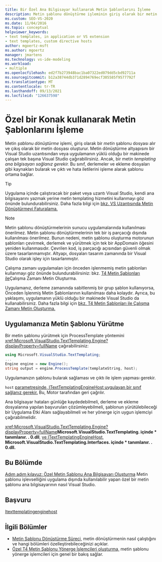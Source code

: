 ```yaml
---
title: Bir Özel Ana Bilgisayar kullanarak Metin Şablonlarını İşleme
description: Metin şablonu dönüştürme işleminin giriş olarak bir metin şablonu dosyası alır ve çıkış olarak bir metin dosyası ürettiğini öğrenin.
ms.custom: SEO-VS-2020
ms.date: 11/04/2016
ms.topic: conceptual
helpviewer_keywords:
- text templates, in application or VS extension
- text templates, custom directive hosts
author: mgoertz-msft
ms.author: mgoertz
manager: jmartens
ms.technology: vs-ide-modeling
ms.workload:
- multiple
ms.openlocfilehash: ed2f7b273948bac1ba07322ed079dd5cbd92711a
ms.sourcegitcommit: b12a38744db371d2894769ecf305585f9577792f
ms.translationtype: MT
ms.contentlocale: tr-TR
ms.lasthandoff: 09/13/2021
ms.locfileid: "126637598"
---
```

# <a name="process-text-templates-by-using-a-custom-host"></a>Özel bir Konak kullanarak Metin Şablonlarını İşleme

Metin *şablonu dönüştürme* işlemi, giriş olarak bir *metin* şablonu dosyası alır ve çıkış olarak bir metin dosyası oluşturur. Metin dönüştürme altyapısını bir Visual Studio uzantısından veya uygulamanın yüklü olduğu bir makinede çalışan tek başına Visual Studio çağırabilirsiniz. Ancak, bir metin *templating ana bilgisayarı sağlanız gerekir.* Bu sınıf, derlemeler ve ekleme dosyaları gibi kaynakları bularak ve çıktı ve hata iletilerini işleme alarak şablonu ortama bağlar.

> [!TIP]
> Uygulama içinde çalıştıracak bir paket veya uzantı Visual Studio, kendi ana bilgisayarını yazmak yerine metin templating hizmetini kullanmayı göz önünde bulundurabilirsiniz. Daha fazla bilgi için [bkz. VS Uzantısında Metin Dönüştürmeyi Faturalama.](../modeling/invoking-text-transformation-in-a-vs-extension.md)

> [!NOTE]
> Metin şablonu dönüştürmelerinin sunucu uygulamalarında kullanılması önerilmez. Metin şablonu dönüştürmelerinin tek bir iş parçacığı dışında kullanılması önerilmez. Bunun nedeni, metin şablonu oluşturma motorunun şablonları çevirmek, derlemek ve yürütmek için tek bir AppDomain öğesini yeniden kullanmasıdır. Çevrilen kod, iş parçacığı açısından güvenli olmak üzere tasarlanmamıştır. Altyapı, dosyaları tasarım zamanında bir Visual Studio olarak işley için tasarlanmıştır.
>
> Çalışma zamanı uygulamaları için önceden işlenmemiş metin şablonları kullanmayı göz önünde bulundurabilirsiniz: bkz. [T4 Metin Şablonları ile](../modeling/run-time-text-generation-with-t4-text-templates.md)Çalışma Zamanı Metin Oluşturma.

Uygulamanız, derleme zamanında sabitlenmiş bir grup şablon kullanıyorsa, Önceden İşlenmiş Metin Şablonlarının kullanılması daha kolaydır. Ayrıca, bu yaklaşımı, uygulamanın yüklü olduğu bir makinede Visual Studio da kullanabilirsiniz. Daha fazla bilgi için [bkz. T4 Metin Şablonları ile Çalışma Zamanı Metin Oluşturma.](../modeling/run-time-text-generation-with-t4-text-templates.md)

## <a name="execute-a-text-template-in-your-application"></a>Uygulamanıza Metin Şablonu Yürütme

Bir metin şablonu yürütmek için ProcessTemplate yöntemini <xref:Microsoft.VisualStudio.TextTemplating.Engine?displayProperty=fullName> çağırabilirsiniz:

```csharp
using Microsoft.VisualStudio.TextTemplating;
...
Engine engine = new Engine();
string output = engine.ProcessTemplate(templateString, host);
```

 Uygulamanızın şablonu bularak sağlaması ve çıktı ile işlem yapması gerekir. 

 `host` [parametresinde, ITextTemplatingEngineHost uygulayan bir sınıf sağlanız gerekir.](/previous-versions/visualstudio/visual-studio-2012/bb126505(v=vs.110)) Bu, Motor tarafından geri çağrılır.

 Ana bilgisayar hataları günlüğe kaydedebilmeli, derleme ve ekleme dosyalarına yapılan başvuruları çözümleyebilmeli, şablonun yürütülebileceği bir Uygulama Etki Alanı sağlayabilmeli ve her yönerge için uygun işlemciyi çağırabilmelidir.

 <xref:Microsoft.VisualStudio.TextTemplating.Engine?displayProperty=fullName>**Microsoft.VisualStudio.TextTemplating. içinde \* tanımlanır. . 0.dll**, [ve ITextTemplatingEngineHost,](/previous-versions/visualstudio/visual-studio-2012/bb126505(v=vs.110)) **Microsoft.VisualStudio.TextTemplating.Interfaces. içinde \* tanımlanır. . 0.dll.**

## <a name="in-this-section"></a>Bu Bölümde
 [Adım adım kılavuz: Özel Metin Şablonu Ana Bilgisayarı Oluşturma](../modeling/walkthrough-creating-a-custom-text-template-host.md) Metin şablonu işlevselliğini uygulama dışında kullanılabilir yapan özel bir metin şablonu ana bilgisayarının nasıl Visual Studio.

## <a name="reference"></a>Başvuru
 [Itexttemplatingenginehost](/previous-versions/visualstudio/visual-studio-2012/bb126505(v=vs.110))

## <a name="related-sections"></a>İlgili Bölümler

- [Metin Şablonu Dönüştürme Süreci,](../modeling/the-text-template-transformation-process.md) metin dönüştürmenin nasıl çalıştığını ve hangi bölümleri özelleştirebileceğinizi açıklar.
- [Özel T4 Metin Şablonu Yönerge İşlemcileri oluşturma,](../modeling/creating-custom-t4-text-template-directive-processors.md) metin şablonu yönerge işlemcileri için genel bir bakış sağlar.

